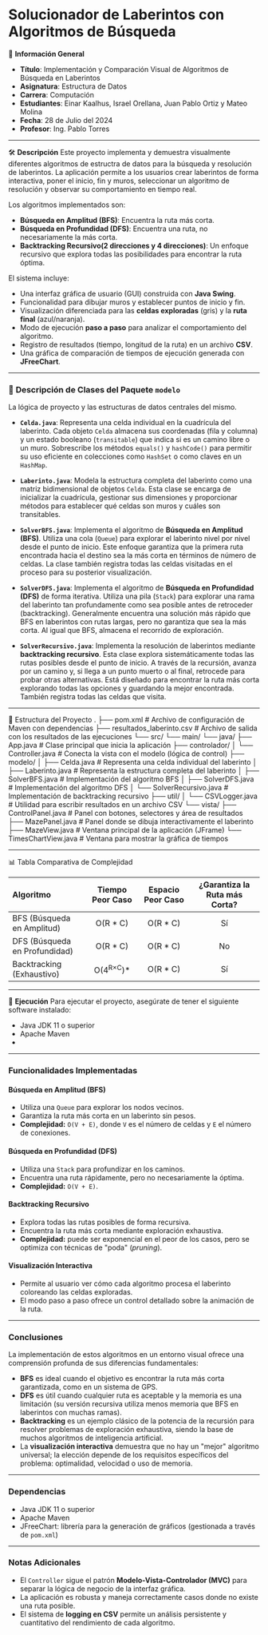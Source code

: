 # Solucionador de Laberintos con Algoritmos de Búsqueda

📌 **Información General**
*   **Título**: Implementación y Comparación Visual de Algoritmos de Búsqueda en Laberintos
*   **Asignatura**: Estructura de Datos
*   **Carrera**: Computación
*   **Estudiantes**: Einar Kaalhus, Israel Orellana, Juan Pablo Ortiz y Mateo Molina
*   **Fecha**: 28 de Julio del 2024
*   **Profesor**: Ing. Pablo Torres

---

🛠️ **Descripción**
Este proyecto implementa y demuestra visualmente diferentes algoritmos de estructra de datos para la búsqueda y resolución de laberintos. La aplicación permite a los usuarios crear laberintos de forma interactiva, poner el inicio, fin y muros, seleccionar un algoritmo de resolución y observar su comportamiento en tiempo real.

Los algoritmos implementados son:
*   **Búsqueda en Amplitud (BFS)**: Encuentra la ruta más corta.
*   **Búsqueda en Profundidad (DFS)**: Encuentra una ruta, no necesariamente la más corta.
*   **Backtracking Recursivo(2 direcciones y 4 direcciones)**: Un enfoque recursivo que explora todas las posibilidades para encontrar la ruta óptima.

El sistema incluye:
*   Una interfaz gráfica de usuario (GUI) construida con **Java Swing**.
*   Funcionalidad para dibujar muros y establecer puntos de inicio y fin.
*   Visualización diferenciada para las **celdas exploradas** (gris) y la **ruta final** (azul/naranja).
*   Modo de ejecución **paso a paso** para analizar el comportamiento del algoritmo.
*   Registro de resultados (tiempo, longitud de la ruta) en un archivo **CSV**.
*   Una gráfica de comparación de tiempos de ejecución generada con **JFreeChart**.

---

### 📖 **Descripción de Clases del Paquete `modelo`**

La lógica de proyecto y las estructuras de datos centrales del mismo.

*   **`Celda.java`**: Representa una celda individual en la cuadrícula del laberinto. Cada objeto `Celda` almacena sus coordenadas (fila y columna) y un estado booleano (`transitable`) que indica si es un camino libre o un muro. Sobrescribe los métodos `equals()` y `hashCode()` para permitir su uso eficiente en colecciones como `HashSet` o como claves en un `HashMap`.

*   **`Laberinto.java`**: Modela la estructura completa del laberinto como una matriz bidimensional de objetos `Celda`. Esta clase se encarga de inicializar la cuadrícula, gestionar sus dimensiones y proporcionar métodos para establecer qué celdas son muros y cuáles son transitables.

*   **`SolverBFS.java`**: Implementa el algoritmo de **Búsqueda en Amplitud (BFS)**. Utiliza una cola (`Queue`) para explorar el laberinto nivel por nivel desde el punto de inicio. Este enfoque garantiza que la primera ruta encontrada hacia el destino sea la más corta en términos de número de celdas. La clase también registra todas las celdas visitadas en el proceso para su posterior visualización.

*   **`SolverDFS.java`**: Implementa el algoritmo de **Búsqueda en Profundidad (DFS)** de forma iterativa. Utiliza una pila (`Stack`) para explorar una rama del laberinto tan profundamente como sea posible antes de retroceder (backtracking). Generalmente encuentra una solución más rápido que BFS en laberintos con rutas largas, pero no garantiza que sea la más corta. Al igual que BFS, almacena el recorrido de exploración.

*   **`SolverRecursivo.java`**: Implementa la resolución de laberintos mediante **backtracking recursivo**. Esta clase explora sistemáticamente todas las rutas posibles desde el punto de inicio. A través de la recursión, avanza por un camino y, si llega a un punto muerto o al final, retrocede para probar otras alternativas. Está diseñado para encontrar la ruta más corta explorando todas las opciones y guardando la mejor encontrada. También registra todas las celdas que visita.


---


📁 Estructura del Proyecto
.
├── pom.xml # Archivo de configuración de Maven con dependencias
├── resultados_laberinto.csv # Archivo de salida con los resultados de las ejecuciones
└── src/
└── main/
└── java/
├── App.java # Clase principal que inicia la aplicación
├── controlador/
│ └── Controller.java # Conecta la vista con el modelo (lógica de control)
├── modelo/
│ ├── Celda.java # Representa una celda individual del laberinto
│ ├── Laberinto.java # Representa la estructura completa del laberinto
│ ├── SolverBFS.java # Implementación del algoritmo BFS
│ ├── SolverDFS.java # Implementación del algoritmo DFS
│ └── SolverRecursivo.java # Implementación de backtracking recursivo
├── util/
│ └── CSVLogger.java # Utilidad para escribir resultados en un archivo CSV
└── vista/
├── ControlPanel.java # Panel con botones, selectores y área de resultados
├── MazePanel.java # Panel donde se dibuja interactivamente el laberinto
├── MazeView.java # Ventana principal de la aplicación (JFrame)
└── TimesChartView.java # Ventana para mostrar la gráfica de tiempos

---


📊 Tabla Comparativa de Complejidad

| Algoritmo                        | Tiempo Peor Caso     | Espacio Peor Caso    | ¿Garantiza la Ruta más Corta? |
| :------------------------------ | :------------------: | :------------------: | :----------------------------: |
| BFS (Búsqueda en Amplitud)      | O(R * C)             | O(R * C)             | Sí                            |
| DFS (Búsqueda en Profundidad)   | O(R * C)             | O(R * C)             | No                            |
| Backtracking (Exhaustivo)       | O(4<sup>R×C</sup>)*  | O(R * C)             | Sí                            |

---

🚀 **Ejecución**
Para ejecutar el proyecto, asegúrate de tener el siguiente software instalado:
*   Java JDK 11 o superior
*   Apache Maven
*   
---
### Funcionalidades Implementadas

#### Búsqueda en Amplitud (BFS)

- Utiliza una `Queue` para explorar los nodos vecinos.
- Garantiza la ruta más corta en un laberinto sin pesos.
- **Complejidad:** `O(V + E)`, donde `V` es el número de celdas y `E` el número de conexiones.

#### Búsqueda en Profundidad (DFS)

- Utiliza una `Stack` para profundizar en los caminos.
- Encuentra una ruta rápidamente, pero no necesariamente la óptima.
- **Complejidad:** `O(V + E)`.

#### Backtracking Recursivo

- Explora todas las rutas posibles de forma recursiva.
- Encuentra la ruta más corta mediante exploración exhaustiva.
- **Complejidad:** puede ser exponencial en el peor de los casos, pero se optimiza con técnicas de "poda" (*pruning*).

#### Visualización Interactiva

- Permite al usuario ver cómo cada algoritmo procesa el laberinto coloreando las celdas exploradas.
- El modo paso a paso ofrece un control detallado sobre la animación de la ruta.

---

### Conclusiones

La implementación de estos algoritmos en un entorno visual ofrece una comprensión profunda de sus diferencias fundamentales:

- **BFS** es ideal cuando el objetivo es encontrar la ruta más corta garantizada, como en un sistema de GPS.
- **DFS** es útil cuando cualquier ruta es aceptable y la memoria es una limitación (su versión recursiva utiliza menos memoria que BFS en laberintos con muchas ramas).
- **Backtracking** es un ejemplo clásico de la potencia de la recursión para resolver problemas de exploración exhaustiva, siendo la base de muchos algoritmos de inteligencia artificial.
- La **visualización interactiva** demuestra que no hay un "mejor" algoritmo universal; la elección depende de los requisitos específicos del problema: optimalidad, velocidad o uso de memoria.

---

### Dependencias

- Java JDK 11 o superior
- Apache Maven
- JFreeChart: librería para la generación de gráficos (gestionada a través de `pom.xml`)

---

### Notas Adicionales

- El `Controller` sigue el patrón **Modelo-Vista-Controlador (MVC)** para separar la lógica de negocio de la interfaz gráfica.
- La aplicación es robusta y maneja correctamente casos donde no existe una ruta posible.
- El sistema de **logging en CSV** permite un análisis persistente y cuantitativo del rendimiento de cada algoritmo.

    
